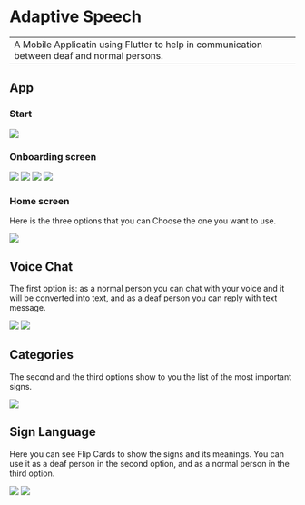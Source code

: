# Adaptive Speech
<table>
<tr>
<td>
  A Mobile Applicatin using Flutter to help in communication between deaf and normal persons.
</td>
</tr>
</table>


## App

### Start
![](https://drive.google.com/file/d/1L8TNb88kcgpMHnkYa0uPOQ8hgs0myT0M/view?usp=sharing)

### Onboarding screen
![](https://drive.google.com/file/d/11eThcAo-lRRd816C6YcjWjbb_g6r2zl3/view?usp=sharing)
![](https://drive.google.com/file/d/17tJ8zfTLkMMNZZUSrVuPbam7RcO_07bP/view?usp=sharing)
![](https://drive.google.com/file/d/10b1o6mKMHMg-cz8owbqb5oQ1JvkHyIIA/view?usp=sharing)
![](https://drive.google.com/file/d/1Fb7MG-Ru0S8xLS4IlN57il89E9beTkCz/view?usp=sharing)

### Home screen
Here is the three options that you can Choose the one you want to use.

![](https://drive.google.com/file/d/1UiJCWjcA8mXSqOo09FkuVwP8aXXNYUaU/view?usp=sharing)

## Voice Chat
The first option is: as a normal person you can chat with your voice and it will be converted into text, and as a deaf person you can reply with text message.

![](https://drive.google.com/file/d/1hrMXfwOvSAkoAr1dncHUSzJbeFaHxiDW/view?usp=sharing)
![](https://drive.google.com/file/d/15Kue9hGvz5UUNH1yx5etCNVSFOdf7ujU/view?usp=sharing)

## Categories
The second and the third options show to you the list of the most important signs.

![](https://drive.google.com/file/d/1QHl8sMuCpCYLY1oP86yKbA6i3ykCvEFI/view?usp=sharing)

## Sign Language
Here you can see Flip Cards to show the signs and its meanings. You can use it as a deaf person in the second option, and as a normal person in the third option.

![](https://drive.google.com/file/d/1xNEZHTrzod-PYLM5aA0XIT1VtTm9RSeX/view?usp=sharing)
![](https://drive.google.com/file/d/1ImCf0vvq3P_m7Symy8_vJJ3h6c57VEkX/view?usp=sharing)


